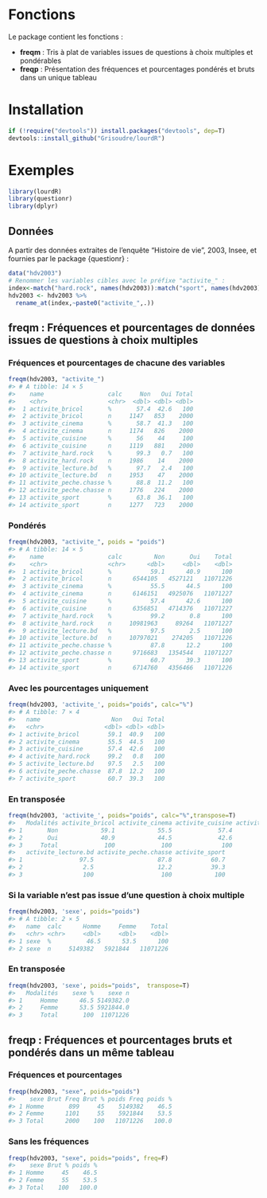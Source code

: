 
# Fonctions

Le package contient les fonctions :

  - **freqm** : Tris à plat de variables issues de questions à choix
    multiples et pondérables
  - **freqp** : Présentation des fréquences et pourcentages pondérés et
    bruts dans un unique tableau

# Installation

``` r
if (!require("devtools")) install.packages("devtools", dep=T)
devtools::install_github("Grisoudre/lourdR")
```

# Exemples

``` r
library(lourdR)
library(questionr)
library(dplyr)
```

## Données

A partir des données extraites de l’enquête “Histoire de vie”, 2003,
Insee, et fournies par le package {questionr} :

``` r
data("hdv2003")
# Renommer les variables cibles avec le préfixe "activite_" :
index<-match("hard.rock", names(hdv2003)):match("sport", names(hdv2003))
hdv2003 <- hdv2003 %>% 
  rename_at(index,~paste0("activite_",.))
```

## freqm : Fréquences et pourcentages de données issues de questions à choix multiples

### Fréquences et pourcentages de chacune des variables

``` r
freqm(hdv2003, "activite_")
#> # A tibble: 14 × 5
#>    name                  calc     Non   Oui Total
#>    <chr>                 <chr>  <dbl> <dbl> <dbl>
#>  1 activite_bricol       %       57.4  42.6   100
#>  2 activite_bricol       n     1147   853    2000
#>  3 activite_cinema       %       58.7  41.3   100
#>  4 activite_cinema       n     1174   826    2000
#>  5 activite_cuisine      %       56    44     100
#>  6 activite_cuisine      n     1119   881    2000
#>  7 activite_hard.rock    %       99.3   0.7   100
#>  8 activite_hard.rock    n     1986    14    2000
#>  9 activite_lecture.bd   %       97.7   2.4   100
#> 10 activite_lecture.bd   n     1953    47    2000
#> 11 activite_peche.chasse %       88.8  11.2   100
#> 12 activite_peche.chasse n     1776   224    2000
#> 13 activite_sport        %       63.8  36.1   100
#> 14 activite_sport        n     1277   723    2000
```

### Pondérés

``` r
freqm(hdv2003, "activite_", poids = "poids")
#> # A tibble: 14 × 5
#>    name                  calc         Non       Oui    Total
#>    <chr>                 <chr>      <dbl>     <dbl>    <dbl>
#>  1 activite_bricol       %           59.1      40.9      100
#>  2 activite_bricol       n      6544105   4527121   11071226
#>  3 activite_cinema       %           55.5      44.5      100
#>  4 activite_cinema       n      6146151   4925076   11071227
#>  5 activite_cuisine      %           57.4      42.6      100
#>  6 activite_cuisine      n      6356851   4714376   11071227
#>  7 activite_hard.rock    %           99.2       0.8      100
#>  8 activite_hard.rock    n     10981963     89264   11071227
#>  9 activite_lecture.bd   %           97.5       2.5      100
#> 10 activite_lecture.bd   n     10797021    274205   11071226
#> 11 activite_peche.chasse %           87.8      12.2      100
#> 12 activite_peche.chasse n      9716683   1354544   11071227
#> 13 activite_sport        %           60.7      39.3      100
#> 14 activite_sport        n      6714760   4356466   11071226
```

### Avec les pourcentages uniquement

``` r
freqm(hdv2003, 'activite_', poids="poids", calc="%")
#> # A tibble: 7 × 4
#>   name                    Non   Oui Total
#>   <chr>                 <dbl> <dbl> <dbl>
#> 1 activite_bricol        59.1  40.9   100
#> 2 activite_cinema        55.5  44.5   100
#> 3 activite_cuisine       57.4  42.6   100
#> 4 activite_hard.rock     99.2   0.8   100
#> 5 activite_lecture.bd    97.5   2.5   100
#> 6 activite_peche.chasse  87.8  12.2   100
#> 7 activite_sport         60.7  39.3   100
```

### En transposée

``` r
freqm(hdv2003, 'activite_', poids="poids", calc="%",transpose=T)
#>   Modalités activite_bricol activite_cinema activite_cuisine activite_hard.rock
#> 1       Non            59.1            55.5             57.4               99.2
#> 2       Oui            40.9            44.5             42.6                0.8
#> 3     Total             100             100              100                100
#>   activite_lecture.bd activite_peche.chasse activite_sport
#> 1                97.5                  87.8           60.7
#> 2                 2.5                  12.2           39.3
#> 3                 100                   100            100
```

### Si la variable n’est pas issue d’une question à choix multiple

``` r
freqm(hdv2003, 'sexe', poids="poids")
#> # A tibble: 2 × 5
#>   name  calc      Homme     Femme    Total
#>   <chr> <chr>     <dbl>     <dbl>    <dbl>
#> 1 sexe  %          46.5      53.5      100
#> 2 sexe  n     5149382   5921844   11071226
```

### En transposée

``` r
freqm(hdv2003, 'sexe', poids="poids",  transpose=T)
#>   Modalités    sexe %    sexe n
#> 1     Homme      46.5 5149382.0
#> 2     Femme      53.5 5921844.0
#> 3     Total       100  11071226
```

## freqp : Fréquences et pourcentages bruts et pondérés dans un même tableau

### Fréquences et pourcentages

``` r
freqp(hdv2003, "sexe", poids="poids")
#>    sexe Brut Freq Brut % poids Freq poids %
#> 1 Homme       899     45    5149382    46.5
#> 2 Femme      1101     55    5921844    53.5
#> 3 Total      2000    100   11071226   100.0
```

### Sans les fréquences

``` r
freqp(hdv2003, "sexe", poids="poids", freq=F)
#>    sexe Brut % poids %
#> 1 Homme     45    46.5
#> 2 Femme     55    53.5
#> 3 Total    100   100.0
```
